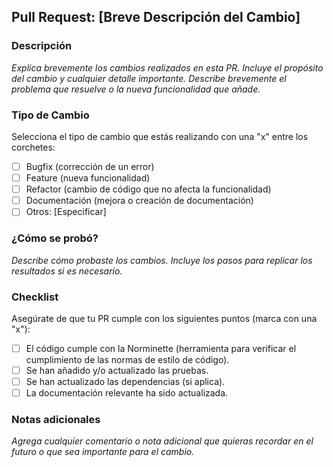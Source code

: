 ## Pull Request: [Breve Descripción del Cambio]

### Descripción
_Explica brevemente los cambios realizados en esta PR. Incluye el propósito del cambio y cualquier detalle importante._
_Describe brevemente el problema que resuelve o la nueva funcionalidad que añade._

### Tipo de Cambio
Selecciona el tipo de cambio que estás realizando con una "x" entre los corchetes:
- [ ] Bugfix (corrección de un error)
- [ ] Feature (nueva funcionalidad)
- [ ] Refactor (cambio de código que no afecta la funcionalidad)
- [ ] Documentación (mejora o creación de documentación)
- [ ] Otros: [Especificar]

### ¿Cómo se probó?
_Describe cómo probaste los cambios. Incluye los pasos para replicar los resultados si es necesario._

### Checklist
Asegúrate de que tu PR cumple con los siguientes puntos (marca con una "x"):
- [ ] El código cumple con la Norminette (herramienta para verificar el cumplimiento de las normas de estilo de código).
- [ ] Se han añadido y/o actualizado las pruebas.
- [ ] Se han actualizado las dependencias (si aplica).
- [ ] La documentación relevante ha sido actualizada.

### Notas adicionales
_Agrega cualquier comentario o nota adicional que quieras recordar en el futuro o que sea importante para el cambio._
